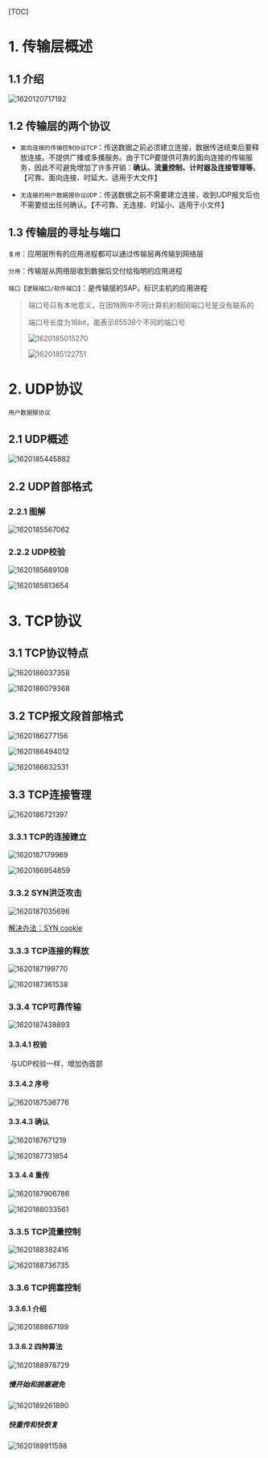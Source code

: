 [TOC]

# 1. 传输层概述

## 1.1 介绍

![1620120717192](resource/1620120717192.png)



## 1.2 传输层的两个协议

* `面向连接的传输控制协议TCP`：传送数据之前必须建立连接，数据传送结束后要释放连接。不提供广播或多播服务。由于TCP要提供可靠的面向连接的传输服务，因此不可避免增加了许多开销：**确认、流量控制、计时器及连接管理等**。【可靠、面向连接、时延大、适用于大文件】

* `无连接的用户数据报协议UDP`：传送数据之前不需要建立连接，收到UDP报文后也不需要给出任何确认。【不可靠、无连接、时延小、适用于小文件】



## 1.3 传输层的寻址与端口

`复用`：应用层所有的应用进程都可以通过传输层再传输到网络层

`分用`：传输层从网络层收到数据后交付给指明的应用进程

`端口【逻辑端口/软件端口】`：是传输层的SAP，标识主机的应用进程

> 端口号只有本地意义，在因特网中不同计算机的相同端口号是没有联系的
>
> 端口号长度为16bit，能表示65536个不同的端口号
>
> ![1620185015270](resource/1620185015270.png)
>
> ![1620185122751](resource/1620185122751.png)



# 2. UDP协议

`用户数据报协议`

## 2.1 UDP概述

![1620185445882](resource/1620185445882.png)



## 2.2 UDP首部格式

### 2.2.1 图解

![1620185567062](resource/1620185567062.png)





### 2.2.2 UDP校验

![1620185689108](resource/1620185689108.png)

![1620185813654](resource/1620185813654.png)



# 3. TCP协议

## 3.1 TCP协议特点

![1620186037358](resource/1620186037358.png)

![1620186079368](resource/1620186079368.png)



## 3.2 TCP报文段首部格式

![1620186277156](resource/1620186277156.png)

![1620186494012](resource/1620186494012.png)

![1620186632531](resource/1620186632531.png)



## 3.3 TCP连接管理

![1620186721397](resource/1620186721397.png)



### 3.3.1 TCP的连接建立

![1620187179969](resource/1620187179969.png)

![1620186954859](resource/1620186954859.png)



### 3.3.2 SYN洪泛攻击

![1620187035696](resource/1620187035696.png)

[解决办法：SYN cookie](https://baike.baidu.com/item/syn%20cookie/6898884?fr=aladdin)



### 3.3.3 TCP连接的释放

![1620187199770](resource/1620187199770.png)

![1620187361538](resource/1620187361538.png)



### 3.3.4 TCP可靠传输

![1620187438893](resource/1620187438893.png)



#### 3.3.4.1 校验

​	与UDP校验一样，增加伪首部

#### 3.3.4.2 序号

![1620187536776](resource/1620187536776.png)

#### 3.3.4.3 确认

![1620187671219](resource/1620187671219.png)

![1620187731854](resource/1620187731854.png)

#### 3.3.4.4 重传

![1620187906786](resource/1620187906786.png)

![1620188033561](resource/1620188033561.png)



### 3.3.5 TCP流量控制

![1620188382416](resource/1620188382416.png)

![1620188736735](resource/1620188736735.png)



### 3.3.6 TCP拥塞控制

#### 3.3.6.1 介绍

![1620188867199](resource/1620188867199.png)

#### 3.3.6.2 四种算法

![1620188978729](resource/1620188978729.png)



##### 慢开始和拥塞避免

![1620189261890](resource/1620189261890.png)



##### 快重传和快恢复

![1620189911598](resource/1620189911598.png)

